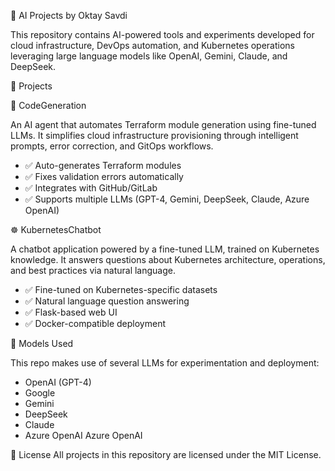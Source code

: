 🤖 AI Projects by Oktay Savdi

This repository contains AI-powered tools and experiments developed for cloud infrastructure, DevOps automation, and Kubernetes operations leveraging large language models like OpenAI, Gemini, Claude, and DeepSeek.

📁 Projects

🔨 CodeGeneration

An AI agent that automates Terraform module generation using fine-tuned LLMs. It simplifies cloud infrastructure provisioning through intelligent prompts, error correction, and GitOps workflows.

 - ✅ Auto-generates Terraform modules 
 - ✅ Fixes validation errors automatically 
 - ✅ Integrates with GitHub/GitLab 
 - ✅ Supports multiple LLMs (GPT-4, Gemini, DeepSeek, Claude, Azure OpenAI)

☸️ KubernetesChatbot

A chatbot application powered by a fine-tuned LLM, trained on Kubernetes knowledge. It answers questions about Kubernetes architecture, operations, and best practices via natural language.

 - ✅ Fine-tuned on Kubernetes-specific datasets
 - ✅ Natural language question answering
 - ✅ Flask-based web UI
 - ✅ Docker-compatible deployment

🧠 Models Used

This repo makes use of several LLMs for experimentation and deployment:

 - OpenAI (GPT-4) 
 - Google 
 - Gemini 
 - DeepSeek 
 - Claude 
 - Azure OpenAI
Azure OpenAI

📜 License
All projects in this repository are licensed under the MIT License.
